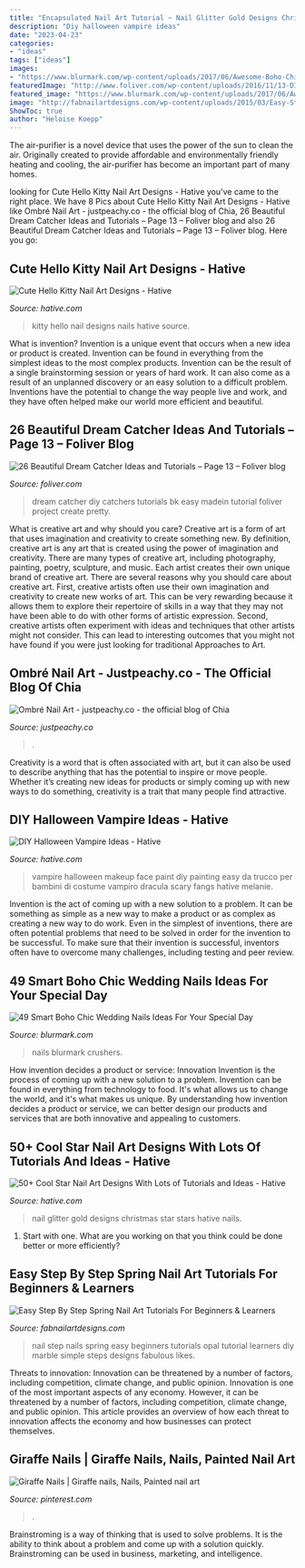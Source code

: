 ```yaml
---
title: "Encapsulated Nail Art Tutorial ~ Nail Glitter Gold Designs Christmas Star Stars Hative Nails"
description: "Diy halloween vampire ideas"
date: "2023-04-23"
categories:
- "ideas"
tags: ["ideas"]
images:
- "https://www.blurmark.com/wp-content/uploads/2017/06/Awesome-Boho-Chic-Wedding-Nails.jpg"
featuredImage: "http://www.foliver.com/wp-content/uploads/2016/11/13-DIY-Cute-Dream-Catcher.jpg"
featured_image: "https://www.blurmark.com/wp-content/uploads/2017/06/Awesome-Boho-Chic-Wedding-Nails.jpg"
image: "http://fabnailartdesigns.com/wp-content/uploads/2015/03/Easy-Step-By-Step-Spring-Nail-Art-Tutorials-For-Beginners-Learners-2015-6.jpg"
ShowToc: true
author: "Heloise Koepp"
---
```



The air-purifier is a novel device that uses the power of the sun to clean the air. Originally created to provide affordable and environmentally friendly heating and cooling, the air-purifier has become an important part of many homes.

	

		
looking for Cute Hello Kitty Nail Art Designs - Hative you've came to the right place. We have 8 Pics about Cute Hello Kitty Nail Art Designs - Hative like Ombré Nail Art - justpeachy.co - the official blog of Chia, 26 Beautiful Dream Catcher Ideas and Tutorials – Page 13 – Foliver blog and also 26 Beautiful Dream Catcher Ideas and Tutorials – Page 13 – Foliver blog. Here you go:
		
    
## Cute Hello Kitty Nail Art Designs - Hative

<img loading=lazy src="https://hative.com/wp-content/uploads/2015/01/hello-kitty-nails/11-cute-hello-kitty-nail-art-designs.jpg" onerror="this.onerror=null;this.src='https://tse2.mm.bing.net/th?id=OIP.2Hg5-pVNES-kXwi3iHD3OAHaJ4&amp;pid=15.1';" alt="Cute Hello Kitty Nail Art Designs - Hative">

_Source: hative.com_

>kitty hello nail designs nails hative source. 

	

What is invention?
Invention is a unique event that occurs when a new idea or product is created. Invention can be found in everything from the simplest ideas to the most complex products. Invention can be the result of a single brainstorming session or years of hard work. It can also come as a result of an unplanned discovery or an easy solution to a difficult problem. Inventions have the potential to change the way people live and work, and they have often helped make our world more efficient and beautiful.

    
## 26 Beautiful Dream Catcher Ideas And Tutorials – Page 13 – Foliver Blog

<img loading=lazy src="http://www.foliver.com/wp-content/uploads/2016/11/13-DIY-Cute-Dream-Catcher.jpg" onerror="this.onerror=null;this.src='https://tse3.mm.bing.net/th?id=OIP.1tn_qWW6SFJtcu2Gg_T1bgHaLH&amp;pid=15.1';" alt="26 Beautiful Dream Catcher Ideas and Tutorials – Page 13 – Foliver blog">

_Source: foliver.com_

>dream catcher diy catchers tutorials bk easy madein tutorial foliver project create pretty. 

	

What is creative art and why should you care?
Creative art is a form of art that uses imagination and creativity to create something new. By definition, creative art is any art that is created using the power of imagination and creativity. There are many types of creative art, including photography, painting, poetry, sculpture, and music. Each artist creates their own unique brand of creative art.
There are several reasons why you should care about creative art. First, creative artists often use their own imagination and creativity to create new works of art. This can be very rewarding because it allows them to explore their repertoire of skills in a way that they may not have been able to do with other forms of artistic expression. Second, creative artists often experiment with ideas and techniques that other artists might not consider. This can lead to interesting outcomes that you might not have found if you were just looking for traditional Approaches to Art.

    
## Ombré Nail Art - Justpeachy.co - The Official Blog Of Chia

<img loading=lazy src="https://www.justpeachy.co/wp-content/uploads/2020/03/ombre-nail-art-scaled.jpeg" onerror="this.onerror=null;this.src='https://tse1.mm.bing.net/th?id=OIP.WkvMjFuTF0XD7-_yIMAcrAHaFH&amp;pid=15.1';" alt="Ombré Nail Art - justpeachy.co - the official blog of Chia">

_Source: justpeachy.co_

>. 

	

Creativity is a word that is often associated with art, but it can also be used to describe anything that has the potential to inspire or move people. Whether it’s creating new ideas for products or simply coming up with new ways to do something, creativity is a trait that many people find attractive.

    
## DIY Halloween Vampire Ideas - Hative

<img loading=lazy src="https://hative.com/wp-content/uploads/2015/10/halloween-vampire-ideas/15-diy-halloween-vampire-ideas.jpg" onerror="this.onerror=null;this.src='https://tse1.mm.bing.net/th?id=OIP.zF18yv8kutbJ4Ug7kFrWCQHaJ4&amp;pid=15.1';" alt="DIY Halloween Vampire Ideas - Hative">

_Source: hative.com_

>vampire halloween makeup face paint diy painting easy da trucco per bambini di costume vampiro dracula scary fangs hative melanie. 

	

Invention is the act of coming up with a new solution to a problem. It can be something as simple as a new way to make a product or as complex as creating a new way to do work. Even in the simplest of inventions, there are often potential problems that need to be solved in order for the invention to be successful. To make sure that their invention is successful, inventors often have to overcome many challenges, including testing and peer review.

    
## 49 Smart Boho Chic Wedding Nails Ideas For Your Special Day

<img loading=lazy src="https://www.blurmark.com/wp-content/uploads/2017/06/Awesome-Boho-Chic-Wedding-Nails.jpg" onerror="this.onerror=null;this.src='https://tse3.mm.bing.net/th?id=OIP.DfyKWg1aVYyGiyYzT4snBgHaHa&amp;pid=15.1';" alt="49 Smart Boho Chic Wedding Nails Ideas For Your Special Day">

_Source: blurmark.com_

>nails blurmark crushers. 

	

How invention decides a product or service: Innovation
Invention is the process of coming up with a new solution to a problem. Invention can be found in everything from technology to food. It's what allows us to change the world, and it's what makes us unique. By understanding how invention decides a product or service, we can better design our products and services that are both innovative and appealing to customers.

    
## 50+ Cool Star Nail Art Designs With Lots Of Tutorials And Ideas - Hative

<img loading=lazy src="https://hative.com/wp-content/uploads/2015/07/star-nails/33-star-nail-art-designs.jpg" onerror="this.onerror=null;this.src='https://tse3.mm.bing.net/th?id=OIP.D0mSMb95twKewBmuaZdHsQHaLE&amp;pid=15.1';" alt="50+ Cool Star Nail Art Designs With Lots of Tutorials and Ideas - Hative">

_Source: hative.com_

>nail glitter gold designs christmas star stars hative nails. 

	

1. Start with one. What are you working on that you think could be done better or more efficiently?

    
## Easy Step By Step Spring Nail Art Tutorials For Beginners &amp; Learners

<img loading=lazy src="http://fabnailartdesigns.com/wp-content/uploads/2015/03/Easy-Step-By-Step-Spring-Nail-Art-Tutorials-For-Beginners-Learners-2015-6.jpg" onerror="this.onerror=null;this.src='https://tse1.mm.bing.net/th?id=OIP.wWcbsM9aShtgIikPSZy4yAHaL3&amp;pid=15.1';" alt="Easy Step By Step Spring Nail Art Tutorials For Beginners &amp; Learners">

_Source: fabnailartdesigns.com_

>nail step nails spring easy beginners tutorials opal tutorial learners diy marble simple steps designs fabulous likes. 

	

Threats to innovation: Innovation can be threatened by a number of factors, including competition, climate change, and public opinion.
Innovation is one of the most important aspects of any economy. However, it can be threatened by a number of factors, including competition, climate change, and public opinion. This article provides an overview of how each threat to innovation affects the economy and how businesses can protect themselves.

    
## Giraffe Nails | Giraffe Nails, Nails, Painted Nail Art

<img loading=lazy src="https://i.pinimg.com/736x/52/19/67/521967be130a55ee2acba782739cf8c2.jpg" onerror="this.onerror=null;this.src='https://tse4.mm.bing.net/th?id=OIP.lvDUPGSKbqLuJ076pa8PZAHaNK&amp;pid=15.1';" alt="Giraffe Nails | Giraffe nails, Nails, Painted nail art">

_Source: pinterest.com_

>. 

	

Brainstroming is a way of thinking that is used to solve problems. It is the ability to think about a problem and come up with a solution quickly. Brainstroming can be used in business, marketing, and intelligence.

